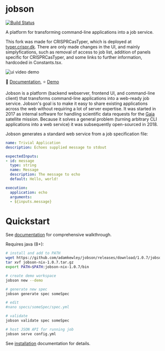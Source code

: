 # jobson

[![Build Status](https://travis-ci.org/adamkewley/jobson.svg?branch=master)](https://travis-ci.org/adamkewley/jobson)

A platform for transforming command-line applications into a job service.

This fork was made for CRISPRCasTyper, which is deployed at [typer.crispr.dk](https://typer.crispr.dk). There are only made changes in the UI, and mainly simplyfications, such as removal of access to job list, addition of panels specific for CRISPRCasTyper, and some links to further information, hardcoded in Constants.tsx.

![ui video demo](jobson-docs/src/ui-animation.gif)


📖 [Documentation](https://adamkewley.github.io/jobson), ⭐️ [Demo](https://adamkewley.com/demos/jobson/show/index.html)

Jobson is a platform (backend webserver, frontend UI, and command-line
client) that transforms command-line applications into a web-ready job
service. Jobson's goal is to make it easy to share existing
applications across the web without requiring a lot of server
expertise. It was started in 2017 as internal software for handling
scientific data requests for the [Gaia](https://sci.esa.int/web/gaia)
satellite mission. Because it solves a general problem (turning
arbitrary CLI applications into a web service) it was subsequently
open-sourced in 2018.

Jobson generates a standard web service from a job specification file:

```yaml
name: Trivial Application
description: Echoes supplied message to stdout

expectedInputs:
- id: message
  type: string
  name: Message
  description: The message to echo
  default: Hello, world!

execution:
  application: echo
  arguments:
  - ${inputs.message}
```

# Quickstart

See
[documentation](https://adamkewley.github.io/jobson/quickstart.html)
for comprehensive walkthrough.

Requires java (8+):

```bash
# install and add to PATH
wget https://github.com/adamkewley/jobson/releases/download/1.0.7/jobson-nix-1.0.7.tar.gz
tar xvf jobson-nix-1.0.7.tar.gz
export PATH=$PATH:jobson-nix-1.0.7/bin

# create demo workspace
jobson new --demo

# generate new spec
jobson generate spec someSpec

# edit
#nano specs/someSpec/spec.yml

# validate 
jobson validate spec someSpec

# host JSON API for running job
jobson serve config.yml
```

See [installation](https://adamkewley.github.io/jobson/install.html)
documentation for details.
